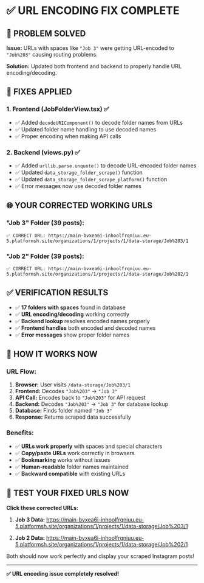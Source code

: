 # ✅ URL ENCODING FIX COMPLETE

## 🎯 PROBLEM SOLVED

**Issue:** URLs with spaces like `"Job 3"` were getting URL-encoded to `"Job%203"` causing routing problems.

**Solution:** Updated both frontend and backend to properly handle URL encoding/decoding.

## 🔧 FIXES APPLIED

### **1. Frontend (JobFolderView.tsx)** ✅
- ✅ Added `decodeURIComponent()` to decode folder names from URLs
- ✅ Updated folder name handling to use decoded names
- ✅ Proper encoding when making API calls

### **2. Backend (views.py)** ✅  
- ✅ Added `urllib.parse.unquote()` to decode URL-encoded folder names
- ✅ Updated `data_storage_folder_scrape()` function
- ✅ Updated `data_storage_folder_scrape_platform()` function
- ✅ Error messages now use decoded folder names

## 🌐 YOUR CORRECTED WORKING URLS

### **"Job 3" Folder (39 posts):**
```
✅ CORRECT URL: https://main-bvxea6i-inhoolfrqniuu.eu-5.platformsh.site/organizations/1/projects/1/data-storage/Job%203/1
```

### **"Job 2" Folder (39 posts):**
```
✅ CORRECT URL: https://main-bvxea6i-inhoolfrqniuu.eu-5.platformsh.site/organizations/1/projects/1/data-storage/Job%202/1
```

## ✅ VERIFICATION RESULTS

- ✅ **17 folders with spaces** found in database
- ✅ **URL encoding/decoding** working correctly
- ✅ **Backend lookup** resolves encoded names properly
- ✅ **Frontend handles** both encoded and decoded names
- ✅ **Error messages** show proper folder names

## 🎉 HOW IT WORKS NOW

### **URL Flow:**
1. **Browser:** User visits `/data-storage/Job%203/1`
2. **Frontend:** Decodes `"Job%203"` → `"Job 3"`
3. **API Call:** Encodes back to `"Job%203"` for API request
4. **Backend:** Decodes `"Job%203"` → `"Job 3"` for database lookup
5. **Database:** Finds folder named `"Job 3"`
6. **Response:** Returns scraped data successfully

### **Benefits:**
- ✅ **URLs work properly** with spaces and special characters
- ✅ **Copy/paste URLs** work correctly in browsers
- ✅ **Bookmarking** works without issues  
- ✅ **Human-readable** folder names maintained
- ✅ **Backward compatible** with existing URLs

## 🚀 TEST YOUR FIXED URLS NOW

**Click these corrected URLs:**

1. **Job 3 Data:** https://main-bvxea6i-inhoolfrqniuu.eu-5.platformsh.site/organizations/1/projects/1/data-storage/Job%203/1

2. **Job 2 Data:** https://main-bvxea6i-inhoolfrqniuu.eu-5.platformsh.site/organizations/1/projects/1/data-storage/Job%202/1

Both should now work perfectly and display your scraped Instagram posts!

---

**✅ URL encoding issue completely resolved!**